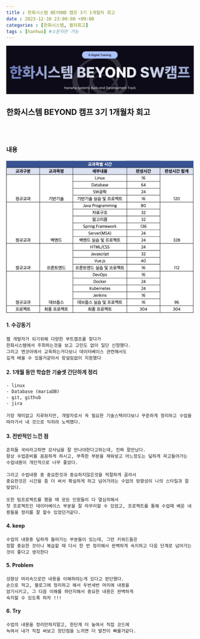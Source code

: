 ```yaml
---
title : 한화시스템 BEYOND 캠프 3기 1개월차 회고
date : 2023-12-10 23:00:00 +09:00
categories : [한화시스템, 월차회고]
tags : [hanhwa] #소문자만 가능
---
```


![hanhwa-screenshot](/assets/img/post20231118/hanhwa_logo.png)

## 한화시스템 BEYOND 캠프 3기 1개월차 회고 

<br>
<br>

### 내용

![study](/assets/img/post20231118/hanhwa_study.png)

#### 1. 수강동기
    웹 개발자가 되기위해 다양한 부트캠프를 찾다가
    한화시스템에서 주최하는것을 보고 고민도 없이 일단 신청했다.
    그리고 엔코아에서 교육하는거다보니 데이터베이스 관련해서도
    깊게 배울 수 있을거같아서 망설임없이 지원했다


#### 2. 1개월 동안 학습한 기술셋 간단하게 정리
    - linux
    - Database (mariaDB)
    - git, github
    - jira
    
    가장 재미없고 지루하지만, 개발자로서 꼭 필요한 기술스택이다보니 꾸준하게 정리하고 수업을 따라가서 내 것으로 익히려 노력했다.
    


#### 3. 전반적인 느낀 점
    흔히들 국비라고하면 강사님을 잘 만나야한다고하는데, 진짜 잘만났다.
    항상 수업준비를 꼼꼼하게 하시고, 부족한 부분을 채워넣고 어느정도는 딮하게 파고들어가는 수업내용이 개인적으로 너무 좋았다.
    
    그리고 수업내용 중 중요한것과 중요하지않은것을 적절하게 골라서
    중요한것은 시간을 좀 더 써서 확실하게 하고 넘어가려는 수업의 방향성이 나의 스타일과 잘 맞았다.

    또한 팀프로젝트를 했을 때 모든 인원들이 다 열심히해서
    첫 프로젝트인 데이터베이스 부분을 잘 마무리할 수 있었고, 프로젝트를 통해 수업때 배운 내용들을 정리를 잘 할수 있었던거같다.

#### 4. keep
    수업의 내용중 딮하게 들어가는 부분들이 있는데, 그런 키워드들은
    정말 중요한 것이니 복습할 때 다시 한 번 정리해서 완벽하게 숙지하고 다음 단계로 넘어가는것이 좋다고 생각한다
    


#### 5. Problem
    성향상 머리속으로만 내용을 이해하려는게 있다고 판단했다.
    손으로 적고, 블로그에 정리하고 해서 두번세번 머리에 내용을
    암기시키고, 그 다음 이해를 하던지해서 중요한 내용은 완벽하게
    숙지할 수 있도록 하자 !!!

#### 6. Try
    수업의 내용을 정리만하지말고, 한단계 더 높여서 직접 코드에
    녹여서 내가 직접 써보고 장단점을 느끼면 더 발전이 빠를거같다.



